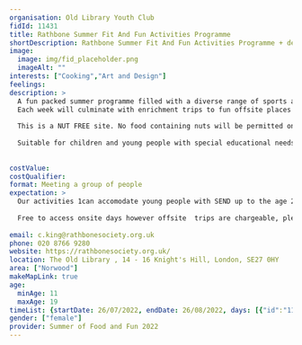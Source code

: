 ```yaml
---
organisation: Old Library Youth Club
fidId: 11431
title: Rathbone Summer Fit And Fun Activities Programme
shortDescription: Rathbone Summer Fit And Fun Activities Programme + description
image:
  image: img/fid_placeholder.png
  imageAlt: ""
interests: ["Cooking","Art and Design"]
feelings:
description: >
  A fun packed summer programme filled with a diverse range of sports and other physical activities suitable for all abilities. Young people will have the opportunity to participate in creative arts and crafts, digital and social media workshops, music and indoor games. At the heart of our programme will be our 'Chef and Share' cooking sessions, young people will prepare a healthy balanced meal that all young people will sit down to eat. The menu will be planned weekly utilizing our Phunky food nutritional resource and eat well meal planning guide.
  Each week will culminate with enrichment trips to fun offsite places of interest. (Trips will be chargeable).
  
  This is a NUT FREE site. No food containing nuts will be permitted on site. 
  
  Suitable for children and young people with special educational needs and disabilities.
  
  
costValue: 
costQualifier: 
format: Meeting a group of people
expectation: >
  Our activities 1can accomodate young people with SEND up to the age 25 years old. 
  
  Free to access onsite days however offsite  trips are chargeable, please ask us for more information. 
  
email: c.king@rathbonesociety.org.uk
phone: 020 8766 9280
website: https://rathbonesociety.org.uk/
location: The Old Library , 14 - 16 Knight's Hill, London, SE27 0HY
area: ["Norwood"]
makeMapLink: true
age:
  minAge: 11
  maxAge: 19
timeList: {startDate: 26/07/2022, endDate: 26/08/2022, days: [{"id":"11431","fis_provider_name":"Rathbone Summer Fit And Fun Activities Programme","day":"Tuesday","start_time":"1:00 PM","end_time":"6:00 PM"},{"id":"11431","fis_provider_name":"Rathbone Summer Fit And Fun Activities Programme","day":"Wednesday","start_time":"1:00 PM","end_time":"6:00 PM"},{"id":"11431","fis_provider_name":"Rathbone Summer Fit And Fun Activities Programme","day":"Thursday","start_time":"1:00 PM","end_time":"6:00 PM"},{"id":"11431","fis_provider_name":"Rathbone Summer Fit And Fun Activities Programme","day":"Friday","start_time":"1:00 PM","end_time":"6:00 PM"}] }
gender: ["female"]
provider: Summer of Food and Fun 2022
---
```


